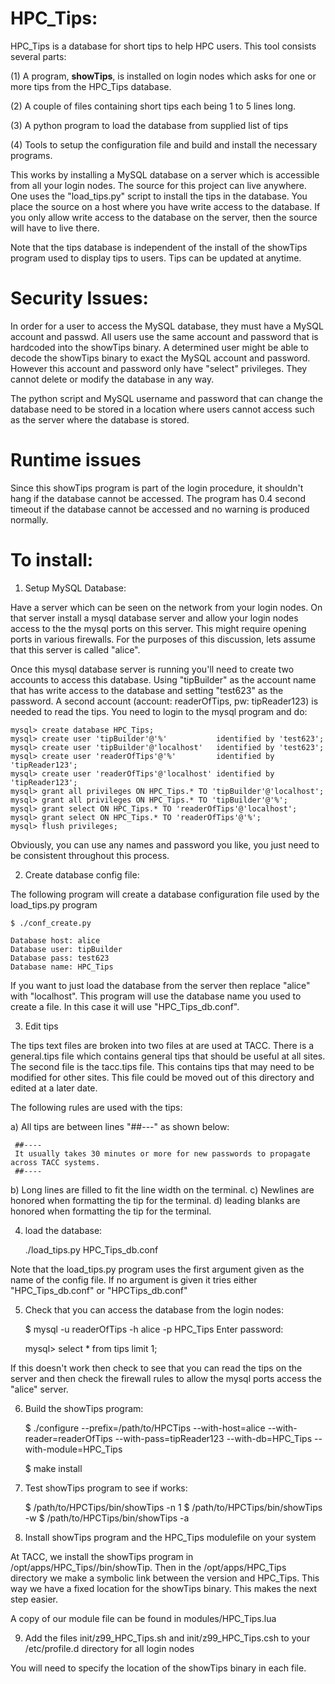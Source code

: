 HPC_Tips:
=========

HPC_Tips is a database for short tips to help HPC users.  This tool consists several parts:

(1) A program, **showTips**, is installed on login nodes which asks for one or more tips from the HPC_Tips database.

(2) A couple of files containing short tips each being 1 to 5 lines long.

(3) A python program to load the database from supplied list of tips

(4) Tools to setup the configuration file and build and install the necessary programs.

This works by installing a MySQL database on a server which is accessible from all your login nodes.  The source for this
project can live anywhere.  One uses the "load_tips.py" script to install the tips in the database. You place the source on a
host where you have write access to the database.  If you only allow write access to the database on the server, then the
source will have to live there.

Note that the tips database is independent of the install of the showTips program used to display tips to users.  Tips can be
updated at anytime.

Security Issues:
================

In order for a user to access the MySQL database, they must have a MySQL account and passwd.  All users
use the same account and password that is hardcoded into the showTips binary. A determined user might be
able to decode the showTips binary to exact the MySQL account and password.  However this account and password
only have "select" privileges.  They cannot delete or modify the database in any way.

The python script and MySQL username and password that can change the database need to be stored in a
location where users cannot access such as the server where the database is stored.

Runtime issues
==============

Since this showTips program is part of the login procedure, it shouldn't hang if the database cannot be accessed.
The program has 0.4 second timeout if the database cannot be accessed and no warning is produced normally.

To install:
===========

1) Setup MySQL Database:

Have a server which can be seen on the network from your login nodes.  On that server install a mysql database server and allow
your login nodes access to the the mysql ports on this server. This might require opening ports in various firewalls.  For the
purposes of this discussion, lets assume that this server is called "alice".

Once this mysql database server is running you'll need to create two accounts to access this database. Using "tipBuilder" as
the account name that has write access to the database and setting "test623" as the password.  A second account (account: readerOfTips,
pw: tipReader123) is needed to read the tips. You need to login to the mysql program and do:

    mysql> create database HPC_Tips;
    mysql> create user 'tipBuilder'@'%'           identified by 'test623';
    mysql> create user 'tipBuilder'@'localhost'   identified by 'test623';
    mysql> create user 'readerOfTips'@'%'         identified by 'tipReader123';
    mysql> create user 'readerOfTips'@'localhost' identified by 'tipReader123';
    mysql> grant all privileges ON HPC_Tips.* TO 'tipBuilder'@'localhost';
    mysql> grant all privileges ON HPC_Tips.* TO 'tipBuilder'@'%';
    mysql> grant select ON HPC_Tips.* TO 'readerOfTips'@'localhost';
    mysql> grant select ON HPC_Tips.* TO 'readerOfTips'@'%';
    mysql> flush privileges;

Obviously, you can use any names and password you like, you just need to be consistent throughout this process.


2) Create database config file:
 
The following program will create a database configuration file used by the load_tips.py program

    $ ./conf_create.py

    Database host: alice
    Database user: tipBuilder
    Database pass: test623
    Database name: HPC_Tips
    
If you want to just load the database from the server then replace "alice" with "localhost".  This program will use the database
name you used to create a file.  In this case it will use "HPC_Tips_db.conf".

3) Edit tips

The tips text files are broken into two files at are used at TACC.  There is a general.tips file which contains general tips that
should be useful at all sites.  The second file is the tacc.tips file.  This contains tips that may need to be modified for other
sites.  This file could be moved out of this directory and edited at a later date.

The following rules are used with the tips:

  a) All tips are between lines "##---" as shown below:

     ##----
     It usually takes 30 minutes or more for new passwords to propagate across TACC systems.
     ##----

  b) Long lines are filled to fit the line width on the terminal.
  c) Newlines are honored when formatting the tip for the terminal.
  d) leading blanks are honored when formatting the tip for the terminal.

4) load the database:

    ./load_tips.py HPC_Tips_db.conf

Note that the load_tips.py program uses the first argument given as the name of the config file.  If no argument is given
it tries either "HPC_Tips_db.conf" or "HPCTips_db.conf"


5) Check that you can access the database from the login nodes:

   $ mysql -u readerOfTips -h alice -p HPC_Tips 
   Enter password: 

   mysql> select * from tips limit 1;

If this doesn't work then check to see that you can read the tips on the server and then check the firewall rules to
allow the mysql ports access the "alice" server.

6) Build the showTips program:

   $ ./configure --prefix=/path/to/HPCTips --with-host=alice --with-reader=readerOfTips --with-pass=tipReader123 --with-db=HPC_Tips --with-module=HPC_Tips

   $ make install

7) Test showTips program to see if works:

   $ /path/to/HPCTips/bin/showTips -n 1
   $ /path/to/HPCTips/bin/showTips -w
   $ /path/to/HPCTips/bin/showTips -a

8) Install showTips program and the HPC_Tips modulefile on your system

At TACC, we install the showTips program in /opt/apps/HPC_Tips/<version>/bin/showTip. Then in the /opt/apps/HPC_Tips directory
we make a symbolic link between the version and HPC_Tips. This way we have a fixed location for the showTips binary. This makes
the next step easier.

A copy of our module file can be found in modules/HPC_Tips.lua


9) Add the files init/z99_HPC_Tips.sh and init/z99_HPC_Tips.csh to your /etc/profile.d directory for all login nodes

You will need to specify the location of the showTips binary in each file.

